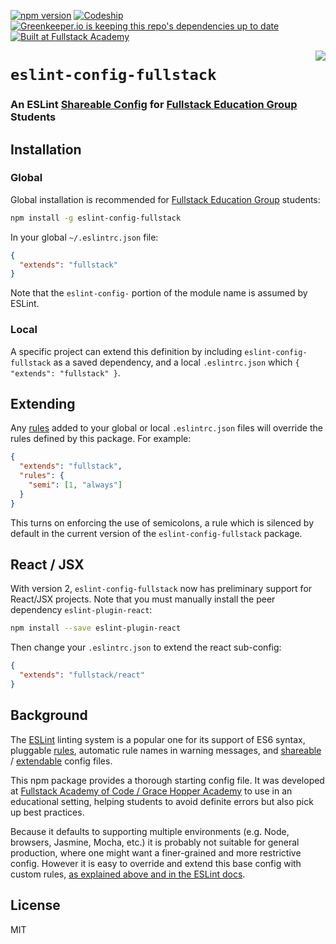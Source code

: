 [![npm version](https://img.shields.io/npm/v/eslint-config-fullstack.svg?maxAge=3600)](https://www.npmjs.com/package/eslint-config-fullstack)
[![Codeship](https://img.shields.io/codeship/4ae0bfb0-1c07-0134-222f-22fb94432a98.svg)](https://codeship.com/projects/159804)
[![Greenkeeper.io is keeping this repo's dependencies up to date](https://img.shields.io/badge/greenkeeper.io-monitoring-brightgreen.svg?maxAge=3600)](https://greenkeeper.io/)
[![Built at Fullstack Academy](https://img.shields.io/badge/built%20at-Fullstack%20Academy-green.svg)](http://www.fullstackacademy.com)

<img src="https://learndotresources.s3.amazonaws.com/workshop/570bdee44a306c0300b78b52/eslint-fullstack.jpg" align="right">

# `eslint-config-fullstack`

### An ESLint [Shareable Config](http://eslint.org/docs/developer-guide/shareable-configs) for [Fullstack Education Group](http://www.fullstackacademy.com/) Students

## Installation

### Global

Global installation is recommended for [Fullstack Education Group](http://www.fullstackacademy.com/) students:

```sh
npm install -g eslint-config-fullstack
```

In your global `~/.eslintrc.json` file:

```json
{
  "extends": "fullstack"
}
```

Note that the `eslint-config-` portion of the module name is assumed by ESLint.

### Local

A specific project can extend this definition by including `eslint-config-fullstack` as a saved dependency, and a local `.eslintrc.json` which `{ "extends": "fullstack" }`.

## Extending

Any [rules](http://eslint.org/docs/rules/) added to your global or local `.eslintrc.json` files will override the rules defined by this package. For example:

```json
{
  "extends": "fullstack",
  "rules": {
    "semi": [1, "always"]
  }
}
```

This turns on enforcing the use of semicolons, a rule which is silenced by default in the current version of the `eslint-config-fullstack` package.

## React / JSX

With version 2, `eslint-config-fullstack` now has preliminary support for React/JSX projects. Note that you must manually install the peer dependency `eslint-plugin-react`:

```sh
npm install --save eslint-plugin-react
```

Then change your `.eslintrc.json` to extend the react sub-config:

```json
{
  "extends": "fullstack/react"
}
```

## Background

The [ESLint](http://http://eslint.org/) linting system is a popular one for its support of ES6 syntax, pluggable [rules](http://eslint.org/docs/rules/), automatic rule names in warning messages, and [shareable](http://eslint.org/docs/developer-guide/shareable-configs) / [extendable](http://eslint.org/docs/user-guide/configuring#extending-configuration-files) config files.

This npm package provides a thorough starting config file. It was developed at [Fullstack Academy of Code / Grace Hopper Academy](http://www.fullstackacademy.com/) to use in an educational setting, helping students to avoid definite errors but also pick up best practices.

Because it defaults to supporting multiple environments (e.g. Node, browsers, Jasmine, Mocha, etc.) it is probably not suitable for general production, where one might want a finer-grained and more restrictive config. However it is easy to override and extend this base config with custom rules, [as explained above and in the ESLint docs](http://eslint.org/docs/user-guide/configuring#using-a-shareable-configuration-package).

## License

MIT
